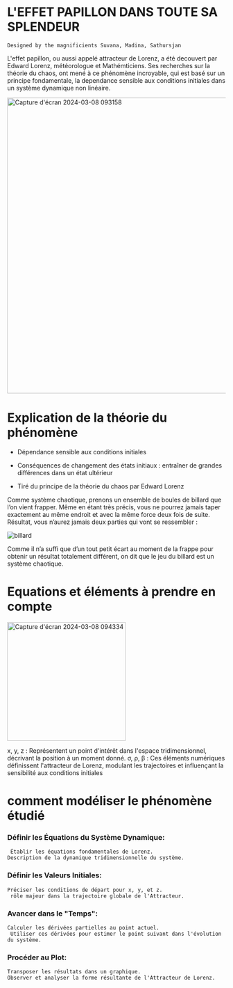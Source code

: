 # L'EFFET PAPILLON DANS TOUTE SA SPLENDEUR
    Designed by the magnificients Suvana, Madina, Sathursjan

L'effet papillon, ou aussi appelé attracteur de Lorenz, a été decouvert par Edward Lorenz, météorologue et Mathémticiens. Ses recherches sur la théorie du chaos, ont mené à ce phénomène incroyable, qui est basé sur un principe fondamentale, la dependance sensible aux conditions initiales dans un système dynamique non linéaire.

<img width="680" alt="Capture d'écran 2024-03-08 093158" src="https://github.com/are-dynamic-2024-g3/effet-papillon.github.io/assets/160217704/ece84bb6-992d-44f9-a504-b22166f5597d">

# Explication de la théorie du phénomène  
- Dépendance sensible aux conditions initiales

- Conséquences de changement des états initiaux : entraîner de grandes différences dans un état ultérieur

- Tiré du principe de la théorie du chaos par Edward Lorenz

Comme système chaotique, prenons un ensemble de boules de billard que l’on vient frapper. Même en étant très précis, vous ne pourrez jamais taper exactement au même endroit et avec la même force deux fois de suite. Résultat, vous n’aurez jamais deux parties qui vont se ressembler :

 ![billard](https://github.com/are-dynamic-2024-g3/effet-papillon.github.io/assets/160217704/d2a946f3-61cc-41fe-bf37-532a94e387ea)

 Comme il n’a suffi que d’un tout petit écart au moment de la frappe pour obtenir un résultat totalement différent, on dit que le jeu du billard est un système chaotique.


# Equations et éléments à prendre en compte

<img width="273" alt="Capture d'écran 2024-03-08 094334" src="https://github.com/are-dynamic-2024-g3/effet-papillon.github.io/assets/160217704/f453ed7e-c933-479c-b1d9-5f996019c8a0">

x, y, z : Représentent un point d'intérêt dans l'espace tridimensionnel, décrivant la position à un moment donné.
σ, ρ, β : Ces éléments numériques définissent l'attracteur de Lorenz, modulant les trajectoires et influençant la sensibilité aux conditions initiales

# comment modéliser le phénomène étudié 

### Définir les Équations du Système Dynamique:
     Établir les équations fondamentales de Lorenz.
    Description de la dynamique tridimensionnelle du système.
### Définir les Valeurs Initiales:
    Préciser les conditions de départ pour x, y, et z.
     rôle majeur dans la trajectoire globale de l'Attracteur.
### Avancer dans le "Temps":
    Calculer les dérivées partielles au point actuel.
     Utiliser ces dérivées pour estimer le point suivant dans l'évolution du système.
### Procéder au Plot:
    Transposer les résultats dans un graphique.
    Observer et analyser la forme résultante de l'Attracteur de Lorenz.
